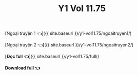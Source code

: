 ﻿---
layout: post
title: Y1 Vol 11.75
---

[Ngoại truyện 1 👈]({{ site.baseurl }}/y1-vol11.75/ngoaitruyen1/)

[Ngoại truyện 2 👈]({{ site.baseurl }}/y1-vol11.75/ngoaitruyen2/)

[**Đọc full 👈**]({{ site.baseurl }}/y1-vol11.75/full/)

[**Download full 👈**](https://ll.rf.gd/Share/cote.ga/y1/vol11.75.docx)